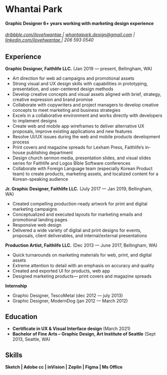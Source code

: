 Whantai Park
========

#### Graphic Designer 6+ years working with marketing design experience
###### [ dribbble.com/ilovehwantae ](https://dribbble.com/ilovehwantae) | whantaipark.design@gmail.com | [ linkedin.com/ilovehwantae ](https://linkedin.com/in/ilovehwantae) | 206 593 0540


Experience
---------
**Graphic Designer, Faithlife LLC.** (Jan 2019 — present, Bellingham, WA)

- Art direction for web ad campaigns and promotional assets
- Strong visual and UX design skills with capabilities in prototyping, presentation, and user-centered design methods
- Develop creative concepts and visual assets aligned with brief, strategy, creative expression and brand promise
- Collaborate with copywriters and project managers to develop creative concepts to meet marketing and business strategies
- Excels in a collaborative environment and works directly with developers to implement designs
- Create web and mobile app wireframes to deliver alternative UX proposals, improve existing applications and new features  
- Resolve UI/UX issues during the web and mobile products development process
- Print covers and magazine spreads for Lexham Press, Faithlife’s in-house publishing department
- Design church sermon media, presentation slides, and visual slides series for Faithlife and Logos Bible Software conferences
- Collaborate with Foreign Language team (especially Korean Product team) to create products, marketing assets, and localized content for a Korean-speaking audience

**Jr. Graphic Designer, Faithlife LLC.** (July 2017 — Jan 2019, Bellingham, WA)

- Created compelling production-ready artwork for print and digital marketing campaigns
- Conceptualized and executed layouts for marketing emails and promotional landing pages
- Responsive web design
- Delivered a wide variety of digital and print designs for events, proposals, client deliverables, and internal/external presentations

**Production Artist, Faithlife LLC.** (Dec 2013 — June 2017, Bellingham, WA)

- Quick turnarounds on marketing materials for web, print,  and digital assets
- Extreme attention to detail with an emphasis on accuracy and quality
- Created and exported UI for products, web app
- Designed marketing products— print covers and magazine spreads

**Internship**
- Graphic Designer, TescoMetal (dec 2012 — july 2013)
- Graphic Designer, ModernDog (jan 2012 — March 2012)


Education
---------
- **Certificate in UX & Visual Interface design** (March 2021)
- **Bachelor of Fine Arts – Graphic Design, Art Institute of Seattle** (Sept 2013, Seattle, WA)


Skills
------
**Sketch | Adobe cc | inVision | Zeplin | Figma | Ms Office**
